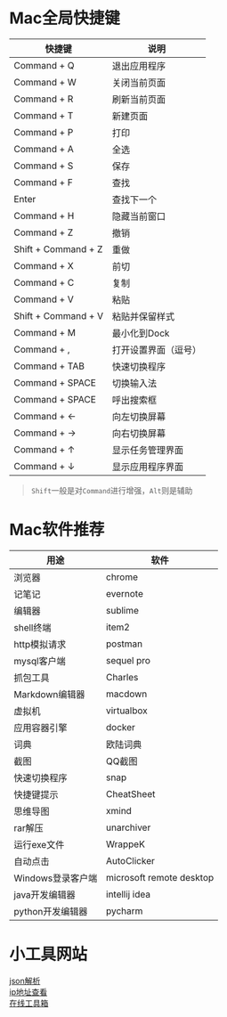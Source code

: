 # Mac全局快捷键
|快捷键 | 说明 |
|--- |--- |
|Command + Q | 退出应用程序 |
|Command + W | 关闭当前页面 |
|Command + R | 刷新当前页面 |
|Command + T | 新建页面 |
|Command + P | 打印 |
|Command + A | 全选 |
|Command + S | 保存 |
|Command + F | 查找 |
|Enter | 查找下一个 |
|Command + H | 隐藏当前窗口 |
|Command + Z | 撤销 |
|Shift + Command + Z | 重做 |
|Command + X | 前切 |
|Command + C | 复制 |
|Command + V | 粘贴 |
|Shift + Command + V | 粘贴并保留样式 |
|Command + M | 最小化到Dock |
|Command + , | 打开设置界面（逗号）|
|Command + TAB | 快速切换程序 |
|Command + SPACE | 切换输入法 |
|Command + SPACE | 呼出搜索框 |
|Command + ← | 向左切换屏幕 |
|Command + → | 向右切换屏幕 |
|Command + ↑ | 显示任务管理界面 |
|Command + ↓ | 显示应用程序界面 |
> `Shift`一般是对`Command`进行增强，`Alt`则是辅助


# Mac软件推荐
|用途 | 软件 |
|--- |--- |
|浏览器 | chrome |
|记笔记 | evernote |
|编辑器 | sublime |
|shell终端 | item2 |
|http模拟请求 | postman |
|mysql客户端 | sequel pro |
|抓包工具 | Charles|
|Markdown编辑器 | macdown |
|虚拟机 | virtualbox |
|应用容器引擎 | docker |
|词典 | 欧陆词典 |
|截图 | QQ截图 |
|快速切换程序 | snap |
|快捷键提示 | CheatSheet |
|思维导图 | xmind |
|rar解压 | unarchiver |
|运行exe文件 | WrappeK |
|自动点击 | AutoClicker |
|Windows登录客户端 | microsoft remote desktop |
|java开发编辑器 | intellij idea |
|python开发编辑器 | pycharm |



# 小工具网站
[json解析][1]  
[ip地址查看][2]  
[在线工具箱][3]

[1]: https://www.json.cn/
[2]: http://ip.cn/
[3]: http://tool.lu/